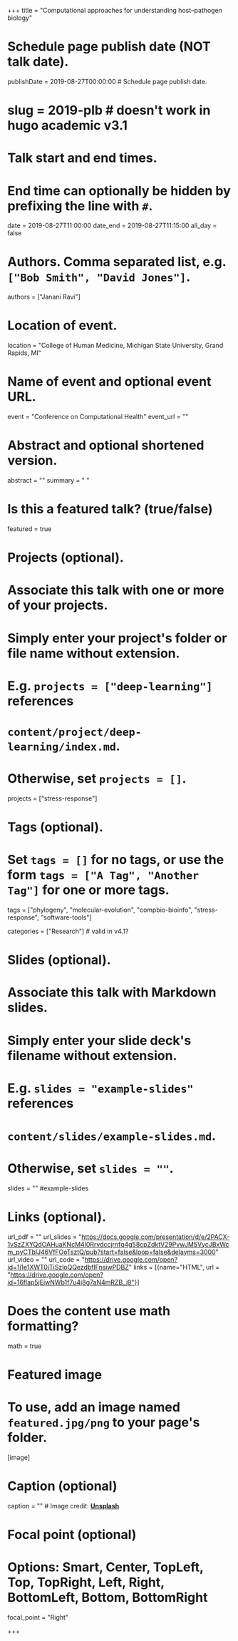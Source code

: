 +++
title = "Computational approaches for understanding host–pathogen biology"
# Schedule page publish date (NOT talk date).
publishDate = 2019-08-27T00:00:00  # Schedule page publish date.

# slug = 2019-plb # doesn't work in hugo academic v3.1

# Talk start and end times.
#   End time can optionally be hidden by prefixing the line with `#`.
date = 2019-08-27T11:00:00
date_end = 2019-08-27T11:15:00
all_day = false

# Authors. Comma separated list, e.g. `["Bob Smith", "David Jones"]`.
authors = ["Janani Ravi"]

# Location of event.
location = "College of Human Medicine, Michigan State University, Grand Rapids, MI"

# Name of event and optional event URL.
event = "Conference on Computational Health"
event_url = ""

# Abstract and optional shortened version.
abstract = ""
summary = " "

# Is this a featured talk? (true/false)
featured = true

# Projects (optional).
#   Associate this talk with one or more of your projects.
#   Simply enter your project's folder or file name without extension.
#   E.g. `projects = ["deep-learning"]` references 
#   `content/project/deep-learning/index.md`.
#   Otherwise, set `projects = []`.
projects = ["stress-response"]

# Tags (optional).
#   Set `tags = []` for no tags, or use the form `tags = ["A Tag", "Another Tag"]` for one or more tags.
tags = ["phylogeny", "molecular-evolution", "compbio-bioinfo", "stress-response", "software-tools"]

categories = ["Research"] # valid in v4.1?
  
# Slides (optional).
#   Associate this talk with Markdown slides.
#   Simply enter your slide deck's filename without extension.
#   E.g. `slides = "example-slides"` references 
#   `content/slides/example-slides.md`.
#   Otherwise, set `slides = ""`.
slides = "" #example-slides

# Links (optional).
url_pdf = ""
url_slides = "https://docs.google.com/presentation/d/e/2PACX-1vSzZXYQdOAHuaKNcM4l0Rrvdccjrnfq4g58cpZdktV29PvwJM5VycJBxWcm_pyCTblJ46VfFOoTsztQ/pub?start=false&loop=false&delayms=3000"
url_video = ""
url_code = "https://drive.google.com/open?id=1j1e1XWT0jTiSzloQQezdbflFnsiwPDBZ"
links = [{name="HTML", url = "https://drive.google.com/open?id=16flap5jEjwNWb1f7u4j8g7aN4mRZB_j9"}]

# Does the content use math formatting?
math = true

# Featured image
# To use, add an image named `featured.jpg/png` to your page's folder. 
[image]
  # Caption (optional)
  caption = "" # Image credit: [**Unsplash**](https://unsplash.com/photos/bzdhc5b3Bxs)

  # Focal point (optional)
  # Options: Smart, Center, TopLeft, Top, TopRight, Left, Right, BottomLeft, Bottom, BottomRight
  focal_point = "Right"

+++

